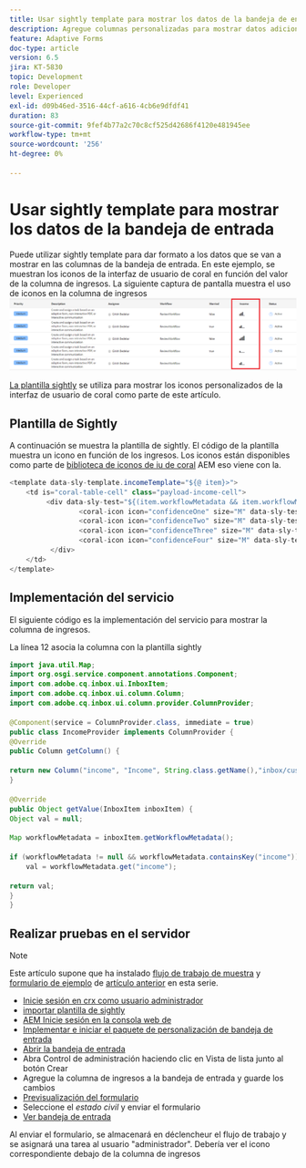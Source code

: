 ```yaml
---
title: Usar sightly template para mostrar los datos de la bandeja de entrada
description: Agregue columnas personalizadas para mostrar datos adicionales del flujo de trabajo mediante la plantilla sightly
feature: Adaptive Forms
doc-type: article
version: 6.5
jira: KT-5830
topic: Development
role: Developer
level: Experienced
exl-id: d09b46ed-3516-44cf-a616-4cb6e9dfdf41
duration: 83
source-git-commit: 9fef4b77a2c70c8cf525d42686f4120e481945ee
workflow-type: tm+mt
source-wordcount: '256'
ht-degree: 0%

---
```


# Usar sightly template para mostrar los datos de la bandeja de entrada

Puede utilizar sightly template para dar formato a los datos que se van a mostrar en las columnas de la bandeja de entrada. En este ejemplo, se muestran los iconos de la interfaz de usuario de coral en función del valor de la columna de ingresos. La siguiente captura de pantalla muestra el uso de iconos en la columna de ingresos
![iconos de ingresos](assets/income-column.PNG)

[La plantilla sightly](assets/sightly-template.zip) se utiliza para mostrar los iconos personalizados de la interfaz de usuario de coral como parte de este artículo.

## Plantilla de Sightly

A continuación se muestra la plantilla de sightly. El código de la plantilla muestra un icono en función de los ingresos. Los iconos están disponibles como parte de [biblioteca de iconos de iu de coral](https://helpx.adobe.com/experience-manager/6-3/sites/developing/using/reference-materials/coral-ui/coralui3/Coral.Icon.html#availableIcons) AEM eso viene con la.

```java
<template data-sly-template.incomeTemplate="${@ item}>">
    <td is="coral-table-cell" class="payload-income-cell">
         <div data-sly-test="${(item.workflowMetadata && item.workflowMetadata.income)}" data-sly-set.income ="${item.workflowMetadata.income}">
                 <coral-icon icon="confidenceOne" size="M" data-sly-test="${income >=0 && income <10000}"></coral-icon>
                 <coral-icon icon="confidenceTwo" size="M" data-sly-test="${income >=10000 && income <100000}"></coral-icon>
                 <coral-icon icon="confidenceThree" size="M" data-sly-test="${income >=100000 && income <500000}"></coral-icon>
                 <coral-icon icon="confidenceFour" size="M" data-sly-test="${income >=500000}"></coral-icon>
          </div>
    </td>
</template>
```

## Implementación del servicio

El siguiente código es la implementación del servicio para mostrar la columna de ingresos.

La línea 12 asocia la columna con la plantilla sightly

```java
import java.util.Map;
import org.osgi.service.component.annotations.Component;
import com.adobe.cq.inbox.ui.InboxItem;
import com.adobe.cq.inbox.ui.column.Column;
import com.adobe.cq.inbox.ui.column.provider.ColumnProvider;

@Component(service = ColumnProvider.class, immediate = true)
public class IncomeProvider implements ColumnProvider {
@Override
public Column getColumn() {

return new Column("income", "Income", String.class.getName(),"inbox/customization/column-templates.html", "incomeTemplate");
}

@Override
public Object getValue(InboxItem inboxItem) {
Object val = null;

Map workflowMetadata = inboxItem.getWorkflowMetadata();

if (workflowMetadata != null && workflowMetadata.containsKey("income"))
    val = workflowMetadata.get("income");

return val;
}
}
```

## Realizar pruebas en el servidor

>[!NOTE]
>
>Este artículo supone que ha instalado [flujo de trabajo de muestra](assets/review-workflow.zip) y [formulario de ejemplo](assets/snap-form.zip) de [artículo anterior](https://experienceleague.adobe.com/docs/experience-manager-learn/forms/inbox-customization/add-married-column.html) en esta serie.

* [Inicie sesión en crx como usuario administrador](http://localhost:4502/crx/de/index.jsp)
* [importar plantilla de sightly](assets/sightly-template.zip)
* [AEM Inicie sesión en la consola web de](http://localhost:4502/system/console/bundles)
* [Implementar e iniciar el paquete de personalización de bandeja de entrada](assets/income-column-customization.jar)
* [Abrir la bandeja de entrada](http://localhost:4502/aem/inbox)
* Abra Control de administración haciendo clic en Vista de lista junto al botón Crear
* Agregue la columna de ingresos a la bandeja de entrada y guarde los cambios
* [Previsualización del formulario](http://localhost:4502/content/dam/formsanddocuments/snapform/jcr:content?wcmmode=disabled)
* Seleccione el _estado civil_ y enviar el formulario
* [Ver bandeja de entrada](http://localhost:4502/aem/inbox)

Al enviar el formulario, se almacenará en déclencheur el flujo de trabajo y se asignará una tarea al usuario &quot;administrador&quot;. Debería ver el icono correspondiente debajo de la columna de ingresos
